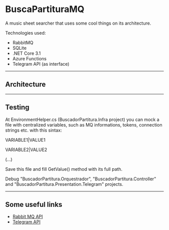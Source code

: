 # BuscaPartituraMQ
A music sheet searcher that uses some cool things on its architecture.

Technologies used:

* RabbitMQ
* SQLite
* .NET Core 3.1
* Azure Functions
* Telegram API (as interface)
---

## Architecture



---
## Testing

At EnvironmentHelper.cs (BuscadorPartitura.Infra project) you can mock a file with centralized variables, such as MQ informations, tokens, connection strings etc. with this sintax:

VARIABLE1|VALUE1

VARIABLE2|VALUE2

(...)

Save this file and fill GetValue() method with its full path.

Debug "BuscadorPartitura.Orquestrador", "BuscadorPartitura.Controller" and "BuscadorPartitura.Presentation.Telegram" projects.

---
## Some useful links
* [Rabbit MQ API](https://www.rabbitmq.com/dotnet-api-guide.html)
* [Telegram API](https://github.com/TelegramBots/Telegram.Bot)